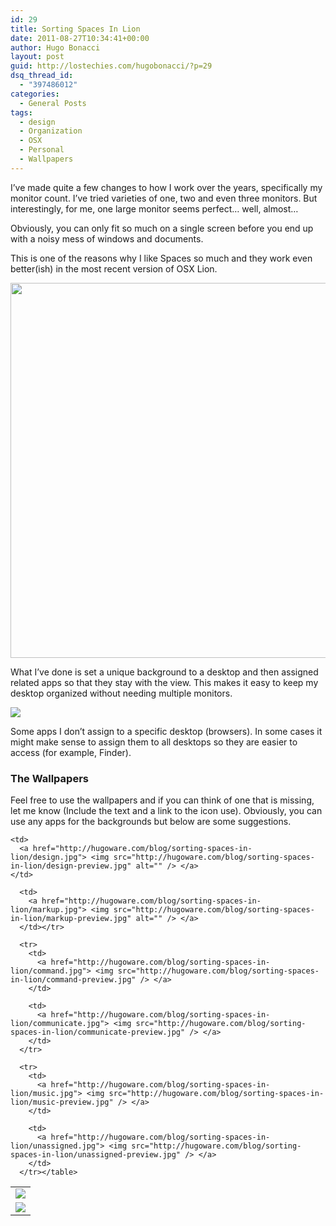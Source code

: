 ```yaml
---
id: 29
title: Sorting Spaces In Lion
date: 2011-08-27T10:34:41+00:00
author: Hugo Bonacci
layout: post
guid: http://lostechies.com/hugobonacci/?p=29
dsq_thread_id:
  - "397486012"
categories:
  - General Posts
tags:
  - design
  - Organization
  - OSX
  - Personal
  - Wallpapers
---
```

I&#8217;ve made quite a few changes to how I work over the years, specifically my monitor count. I&#8217;ve tried varieties of one, two and even three monitors. But interestingly, for me, one large monitor seems perfect&#8230; well, almost&#8230;

Obviously, you can only fit so much on a single screen before you end up with a noisy mess of windows and documents.

This is one of the reasons why I like Spaces so much and they work even better(ish) in the most recent version of OSX Lion.

 [<img src="http://hugoware.com/blog/sorting-spaces-in-lion/mission-control.jpg" width="600px" />](http://hugoware.com/blog/sorting-spaces-in-lion/desktop-full.png)

What I&#8217;ve done is set a unique background to a desktop and then assigned related apps so that they stay with the view. This makes it easy to keep my desktop organized without needing multiple monitors.

 [![](http://hugoware.com/blog/sorting-spaces-in-lion/assign.png)](http://hugoware.com/blog/sorting-spaces-in-lion/assign.png)

Some apps I don&#8217;t assign to a specific desktop (browsers). In some cases it might make sense to assign them to all desktops so they are easier to access (for example, Finder).

### The Wallpapers

Feel free to use the wallpapers and if you can think of one that is missing, let me know (Include the text and a link to the icon use). Obviously, you can use any apps for the backgrounds but below are some suggestions.

<table id="wallpapers" cellpadding="0" cellspacing="0" >
  <tr>
    <td>
      <a href="http://hugoware.com/blog/sorting-spaces-in-lion/code.jpg"> <img src="http://hugoware.com/blog/sorting-spaces-in-lion/code-preview.jpg" /></a>
    </td>
    
    <td>
      <a href="http://hugoware.com/blog/sorting-spaces-in-lion/design.jpg"> <img src="http://hugoware.com/blog/sorting-spaces-in-lion/design-preview.jpg" alt="" /> </a>
    </td>
  </tr>
  
  <tr>
    <td>
      <a href="http://hugoware.com/blog/sorting-spaces-in-lion/explore.jpg"> <img src="http://hugoware.com/blog/sorting-spaces-in-lion/explore-preview.jpg" /></td> 
      
      <td>
        <a href="http://hugoware.com/blog/sorting-spaces-in-lion/markup.jpg"> <img src="http://hugoware.com/blog/sorting-spaces-in-lion/markup-preview.jpg" alt="" /> </a>
      </td></tr> 
      
      <tr>
        <td>
          <a href="http://hugoware.com/blog/sorting-spaces-in-lion/command.jpg"> <img src="http://hugoware.com/blog/sorting-spaces-in-lion/command-preview.jpg" /> </a>
        </td>
        
        <td>
          <a href="http://hugoware.com/blog/sorting-spaces-in-lion/communicate.jpg"> <img src="http://hugoware.com/blog/sorting-spaces-in-lion/communicate-preview.jpg" /> </a>
        </td>
      </tr>
      
      <tr>
        <td>
          <a href="http://hugoware.com/blog/sorting-spaces-in-lion/music.jpg"> <img src="http://hugoware.com/blog/sorting-spaces-in-lion/music-preview.jpg" /> </a>
        </td>
        
        <td>
          <a href="http://hugoware.com/blog/sorting-spaces-in-lion/unassigned.jpg"> <img src="http://hugoware.com/blog/sorting-spaces-in-lion/unassigned-preview.jpg" /> </a>
        </td>
      </tr></table>